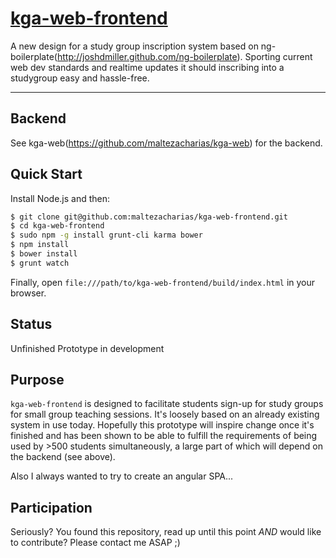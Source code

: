 # [kga-web-frontend](https://github.com/maltezacharias/kga-web-frontend)

A new design for a study group inscription system based on ng-boilerplate(http://joshdmiller.github.com/ng-boilerplate).
Sporting current web dev standards and realtime updates it should inscribing into a studygroup easy and hassle-free.
***

## Backend

See kga-web(https://github.com/maltezacharias/kga-web) for the backend.

## Quick Start

Install Node.js and then:
```sh
$ git clone git@github.com:maltezacharias/kga-web-frontend.git
$ cd kga-web-frontend
$ sudo npm -g install grunt-cli karma bower
$ npm install
$ bower install
$ grunt watch
```

Finally, open `file:///path/to/kga-web-frontend/build/index.html` in your browser.

## Status

Unfinished Prototype in development

## Purpose

`kga-web-frontend` is designed to facilitate students sign-up for study groups for small
group teaching sessions. It's loosely based on an already existing system in use today.
Hopefully this prototype will inspire change once it's finished and has been shown to be
able to fulfill the requirements of being used by >500 students simultaneously, a large part
of which will depend on the backend (see above).

Also I always wanted to try to create an angular SPA...

## Participation

Seriously? You found this repository, read up until this point *AND* would like to contribute?
Please contact me ASAP ;)
